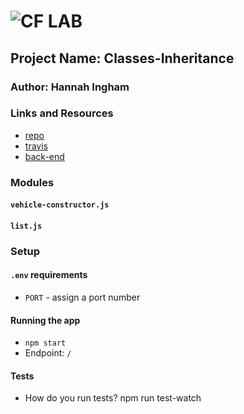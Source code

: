 ![CF](http://i.imgur.com/7v5ASc8.png) LAB
=================================================

## Project Name: Classes-Inheritance

### Author: Hannah Ingham

### Links and Resources
* [repo](https://github.com/hingham/02-classes-inheritance-hingham)
* [travis](http://xyz.com)
* [back-end](https://dashboard.heroku.com/apps/classes-heritance-hi)

### Modules
#### `vehicle-constructor.js`
#### `list.js`

### Setup
#### `.env` requirements
* `PORT` - assign a port number

#### Running the app
* `npm start`
* Endpoint: `/`

#### Tests
* How do you run tests? npm run test-watch


